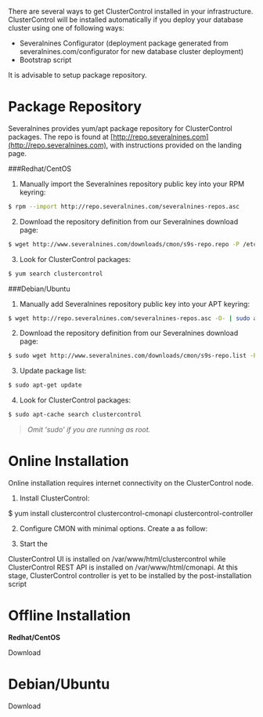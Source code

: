 There are several ways to get ClusterControl installed in your infrastructure. ClusterControl will be installed automatically if you deploy your database cluster using one of following ways:

* Severalnines Configurator (deployment package generated from severalnines.com/configurator for new database cluster deployment)
* Bootstrap script

It is advisable to setup package repository.

# Package Repository

Severalnines provides yum/apt package repository for ClusterControl packages. The repo is found at [http://repo.severalnines.com](http://repo.severalnines.com), with instructions provided on the landing page.

###Redhat/CentOS

1) Manually import the Severalnines repository public key into your RPM keyring:
```bash
$ rpm --import http://repo.severalnines.com/severalnines-repos.asc
```

2) Download the repository definition from our Severalnines download page:
```bash
$ wget http://www.severalnines.com/downloads/cmon/s9s-repo.repo -P /etc/yum.repos.d/
```

3) Look for ClusterControl packages:
```bash
$ yum search clustercontrol
```

###Debian/Ubuntu

1) Manually add Severalnines repository public key into your APT keyring:
```bash
$ wget http://repo.severalnines.com/severalnines-repos.asc -O- | sudo apt-key add -
```

2) Download the repository definition from our Severalnines download page:
```bash
$ sudo wget http://www.severalnines.com/downloads/cmon/s9s-repo.list -P /etc/apt/sources.list.d/
```

3) Update package list:
```bash
$ sudo apt-get update
```

4) Look for ClusterControl packages:
```bash
$ sudo apt-cache search clustercontrol
```

> *Omit 'sudo' if you are running as root.*

# Online Installation

Online installation requires internet connectivity on the ClusterControl node.

1) Install ClusterControl:

$ yum install clustercontrol clustercontrol-cmonapi clustercontrol-controller

2) Configure CMON with minimal options. Create a as follow:


3) Start the


ClusterControl UI is installed on /var/www/html/clustercontrol while ClusterControl REST API is installed on /var/www/html/cmonapi. At this stage, ClusterControl controller is yet to be installed by the post-installation script


# Offline Installation

**Redhat/CentOS**

Download

# Debian/Ubuntu

Download

